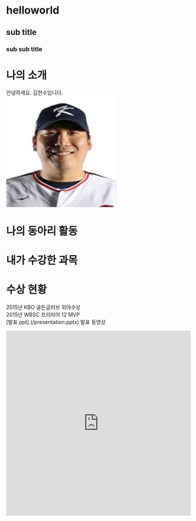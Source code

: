 # helloworld
## sub title
### sub sub title

# 나의 소개
안녕하세요. 김현수입니다. <br>
<img src="1.jpg" width="300" height="300"> <br>
# 나의 동아리 활동

# 내가 수강한 과목

# 수상 현황
2015년 KBO 골든글러브 외야수상 <br>
2015년 WBSC 프리미어 12 MVP <br>
[발표 ppt].(/presentation.pptx)
발표 동영상<br>
<iframe width="500" height="500" src="https://www.youtube.com/embed/Km71Rr9K-Bw" title="NewJeans (뉴진스) &#39;Ditto&#39; Performance Video" frameborder="0" allow="accelerometer; autoplay; clipboard-write; encrypted-media; gyroscope; picture-in-picture; web-share" allowfullscreen></iframe>
